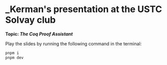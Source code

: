 # \_Kerman's presentation at the USTC Solvay club

**Topic: _The Coq Proof Assistant_**

Play the slides by running the following command in the terminal:

```bash
pnpm i
pnpm dev
```
